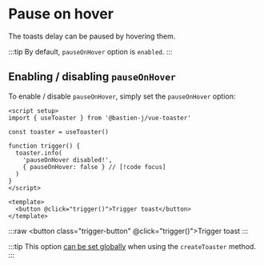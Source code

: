 # Pause on hover

The toasts delay can be paused by hovering them.

:::tip
By default, `pauseOnHover` option is `enabled`.
:::

## Enabling / disabling `pauseOnHover`

To enable / disable `pauseOnHover`, simply set the `pauseOnHover` option:

```vue
<script setup>
import { useToaster } from '@bastien-j/vue-toaster'

const toaster = useToaster()

function trigger() {
  toaster.info(
    'pauseOnHover disabled!',
    { pauseOnHover: false } // [!code focus]
  )
}
</script>

<template>
  <button @click="trigger()">Trigger toast</button>
</template>
```

<script setup>
import { useToaster } from '@bastien-j/vue-toaster'

const toaster = useToaster()

function trigger() {
  toaster.info(
    'pauseOnHover disabled!',
    { pauseOnHover: false }
  )
}
</script>
:::raw
<ClientOnly>
  <button class="trigger-button" @click="trigger()">Trigger toast</button>
</ClientOnly>
:::

:::tip
This option [can be set globally](./conf-global-vs-local#global-configuration) when using the `createToaster` method.
:::

<style scoped>
.trigger-button {
  background-color: #0c8581;
  padding: 5px 7px;
  border-radius: 5px;
  color: white;
  font-size: 16px;
}
</style>